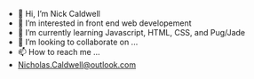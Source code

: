 - 👋 Hi, I’m Nick Caldwell
- 👀 I’m interested in front end web developement
- 🌱 I’m currently learning Javascript, HTML, CSS, and Pug/Jade
- 💞️ I’m looking to collaborate on ...
- 📫 How to reach me ...
- Nicholas.Caldwell@outlook.com

<!---
Njcaldwell/Njcaldwell is a ✨ special ✨ repository because its `README.md` (this file) appears on your GitHub profile.
You can click the Preview link to take a look at your changes.
--->
